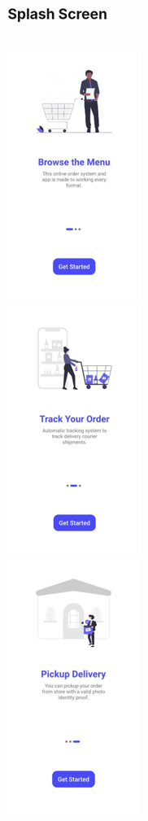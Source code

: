 # Splash Screen

</br>

<img src = "Screenshots/1.jpg" height = "500em"/> &nbsp; <img src = "Screenshots/2.jpg" height = "500em"/> &nbsp; <img src = "Screenshots/3.jpg" height = "500em"/>
 

